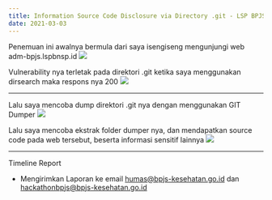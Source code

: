 ```yaml
---
title: Information Source Code Disclosure via Directory .git - LSP BPJS Kesehatan
date: 2021-03-03
---
```


Penemuan ini awalnya bermula dari saya isengiseng mengunjungi web adm-bpjs.lspbnsp.id
![](https://cdn.buayalaut.co/bpjs/Screenshot_5.png)

Vulnerability nya terletak pada direktori .git ketika saya menggunakan dirsearch maka respons nya 200
![](https://cdn.buayalaut.co/bpjs/Screenshot_6.png)

___

Lalu saya mencoba dump direktori .git nya dengan menggunakan GIT Dumper
![](https://cdn.buayalaut.co/bpjs/Screenshot_7.png)

Lalu saya mencoba ekstrak folder dumper nya, dan mendapatkan source code pada web tersebut, beserta informasi sensitif lainnya
![](https://cdn.buayalaut.co/bpjs/Screenshot_8.png)

___

Timeline Report

- Mengirimkan Laporan ke email humas@bpjs-kesehatan.go.id dan hackathonbpjs@bpjs-kesehatan.go.id
